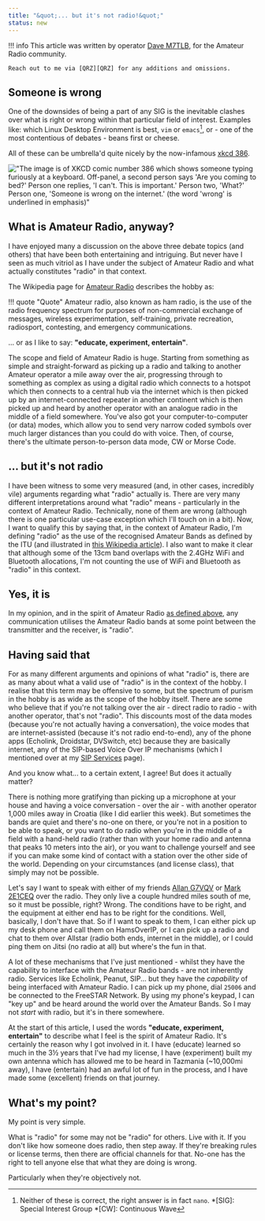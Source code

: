 ```yaml
---
title: "&quot;... but it's not radio!&quot;"
status: new
---
```


!!! info
    This article was written by operator [Dave M7TLB][QRZ], for the Amateur Radio community.

    Reach out to me via [QRZ][QRZ] for any additions and omissions.

## Someone is wrong

One of the downsides of being a part of any SIG is the inevitable clashes over what is right or wrong within that particular field of interest.  Examples like: which Linux Desktop Environment is best, `vim` or `emacs`[^1], or - one of the most contentious of debates - beans first or cheese.

All of these can be umbrella'd quite nicely by the now-infamous [xkcd 386][386-lnk].

!["The image is of XKCD comic number 386 which shows someone typing furiously at a keyboard.  Off-panel, a second person says 'Are you coming to bed?' Person one replies, 'I can't. This is important.' Person two, 'What?' Person one, 'Someone is wrong on the internet.' (the word 'wrong' is underlined in emphasis)"][386-img]

## What is Amateur Radio, anyway?

I have enjoyed many a discussion on the above three debate topics (and others) that have been both entertaining and intriguing.  But never have I seen as much vitriol as I have under the subject of Amateur Radio and what actually constitutes "radio" in that context.

The Wikipedia page for [Amateur Radio][wiki-amateur] describes the hobby as:

!!! quote "Quote"
    Amateur radio, also known as ham radio, is the use of the radio frequency spectrum for purposes of non-commercial exchange of messages, wireless experimentation, self-training, private recreation, radiosport, contesting, and emergency communications.

... or as I like to say: **"educate, experiment, entertain"**.

The scope and field of Amateur Radio is huge.  Starting from something as simple and straight-forward as picking up a radio and talking to another Amateur operator a mile away over the air, progressing through to something as complex as using a digital radio which connects to a hotspot which then connects to a central hub via the internet which is then picked up by an internet-connected repeater in another continent which is then picked up and heard by another operator with an analogue radio in the middle of a field somewhere.  You've also got your computer-to-computer (or data) modes, which allow you to send very narrow coded symbols over much larger distances than you could do with voice.  Then, of course, there's the ultimate person-to-person data mode, CW or Morse Code.

## ... but it's not radio

I have been witness to some very measured (and, in other cases, incredibly vile) arguments regarding what "radio" actually is.  There are very many different interpretations around what "radio" means - particularly in the context of Amateur Radio.  Technically, none of them are wrong (although there is one particular use-case exception which I'll touch on in a bit).  Now, I want to qualify this by saying that, in the context of Amateur Radio, I'm defining "radio" as the use of the recognised Amateur Bands as defined by the ITU (and illustrated in [this Wikipedia article][wiki-amateurbands]).  I also want to make it clear that although some of the 13cm band overlaps with the 2.4GHz WiFi and Bluetooth allocations, I'm not counting the use of WiFi and Bluetooth as "radio" in this context.

## Yes, it is

In my opinion, and in the spirit of Amateur Radio [as defined above](#what-is-amateur-radio-anyway), any communication utilises the Amateur Radio bands at some point between the transmitter and the receiver, is "radio".

## Having said that

For as many different arguments and opinions of what "radio" is, there are as many about what a valid use of "radio" is in the context of the hobby.  I realise that this term may be offensive to some, but the spectrum of purism in the hobby is as wide as the scope of the hobby itself.  There are some who believe that if you're not talking over the air - direct radio to radio - with another operator, that's not "radio".  This discounts most of the data modes (because you're not actually having a conversation), the voice modes that are internet-assisted (because it's not radio end-to-end), any of the phone apps (Echolink, Droidstar, DVSwitch, etc) because they are basically internet, any of the SIP-based Voice Over IP mechanisms (which I mentioned over at my [SIP Services](sip_services.md) page).

And you know what... to a certain extent, I agree!  But does it actually matter?

There is nothing more gratifying than picking up a microphone at your house and having a voice conversation - over the air - with another operator 1,000 miles away in Croatia (like I did earlier this week).  But sometimes the bands are quiet and there's no-one on there, or you're not in a position to be able to speak, or you want to do radio when you're in the middle of a field with a hand-held radio (rather than with your home radio and antenna that peaks 10 meters into the air), or you want to challenge yourself and see if you can make some kind of contact with a station over the other side of the world.  Depending on your circumstances (and license class), that simply may not be possible.  

Let's say I want to speak with either of my friends [Allan G7VQV][qrz-g7vqv] or [Mark 2E1CEQ][qrz-2e1ceq] over the radio.  They only live a couple hundred miles south of me, so it must be possible, right?  Wrong.  The conditions have to be right, and the equipment at either end has to be right for the conditions.  Well, basically, I don't have that.  So if I want to speak to them, I can either pick up my desk phone and call them on HamsOverIP, or I can pick up a radio and chat to them over Allstar (radio both ends, internet in the middle), or I could ping them on Jitsi (no radio at all) but where's the fun in that.

A lot of these mechanisms that I've just mentioned - whilst they have the capability to interface with the Amateur Radio bands - are not inherently radio.  Services like Echolink, Peanut, SIP... but they have the _capability_ of being interfaced with Amateur Radio.  I can pick up my phone, dial `25006` and be connected to the FreeSTAR Network.  By using my phone's keypad, I can "key up" and be heard around the world over the Amateur Bands.  So I may not _start_ with radio, but it's in there somewhere.

At the start of this article, I used the words **"educate, experiment, entertain"** to describe what I feel is the spirit of Amateur Radio.  It's certainly the reason why I got involved in it.  I have (educate) learned so much in the 3½ years that I've had my license, I have (experiment) built my own antenna which has allowed me to be heard in Tazmania (~10,000mi away), I have (entertain) had an awful lot of fun in the process, and I have made some (excellent) friends on that journey.

## What's my point?

My point is very simple.

What is "radio" for some may not be "radio" for others.  Live with it.  If you don't like how someone does radio, then step away.  If they're breaking rules or license terms, then there are official channels for that.  No-one has the right to tell anyone else that what they are doing is wrong.  

Particularly when they're objectively not.

[QRZ]: https://qrz.com/db/M7TLB
[wiki-amateur]: https://en.wikipedia.org/wiki/Amateur_radio
[wiki-amateurbands]: https://en.wikipedia.org/wiki/Amateur_radio_frequency_allocations
[qrz-g7vqv]: https://qrz.com/db/G7VQV
[qrz-2e1ceq]: https://qrz.com/db/2E1CEQ
[386-lnk]: https://xkcd.com/386/
[386-img]: https://imgs.xkcd.com/comics/duty_calls.png

[^1]: Neither of these is correct, the right answer is in fact `nano`.
*[SIG]: Special Interest Group
*[CW]: Continuous Wave
